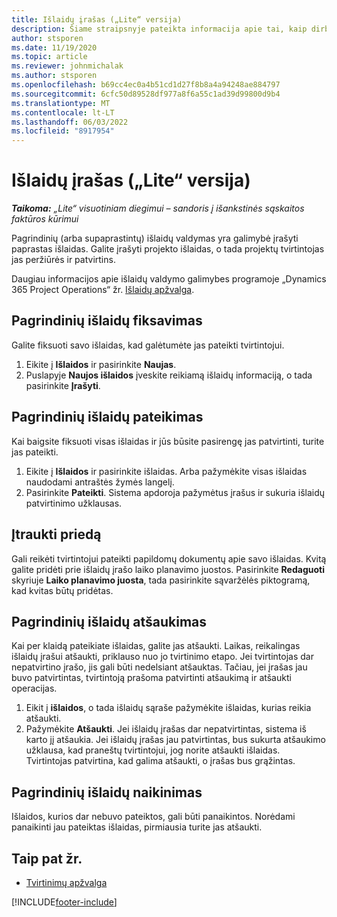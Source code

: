 ```yaml
---
title: Išlaidų įrašas („Lite“ versija)
description: Šiame straipsnyje pateikta informacija apie tai, kaip dirbti su išlaidų įrašu „Lite“ visuotiniame diegime.
author: stsporen
ms.date: 11/19/2020
ms.topic: article
ms.reviewer: johnmichalak
ms.author: stsporen
ms.openlocfilehash: b69cc4ec0a4b51cd1d27f8b8a4a94248ae884797
ms.sourcegitcommit: 6cfc50d89528df977a8f6a55c1ad39d99800d9b4
ms.translationtype: MT
ms.contentlocale: lt-LT
ms.lasthandoff: 06/03/2022
ms.locfileid: "8917954"
---
```

# <a name="expense-entry-lite"></a>Išlaidų įrašas („Lite“ versija)

_**Taikoma:** „Lite“ visuotiniam diegimui – sandoris į išankstinės sąskaitos faktūros kūrimui_

Pagrindinių (arba supaprastintų) išlaidų valdymas yra galimybė įrašyti paprastas išlaidas. Galite įrašyti projekto išlaidas, o tada projektų tvirtintojas jas peržiūrės ir patvirtins.

Daugiau informacijos apie išlaidų valdymo galimybes programoje „Dynamics 365 Project Operations“ žr. [Išlaidų apžvalga](expense-overview.md).

## <a name="capture-a-basic-expense"></a>Pagrindinių išlaidų fiksavimas

Galite fiksuoti savo išlaidas, kad galėtumėte jas pateikti tvirtintojui.

1. Eikite į **Išlaidos** ir pasirinkite **Naujas**.
2. Puslapyje **Naujos išlaidos** įveskite reikiamą išlaidų informaciją, o tada pasirinkite **Įrašyti**.

## <a name="submit-a-basic-expense"></a>Pagrindinių išlaidų pateikimas

Kai baigsite fiksuoti visas išlaidas ir jūs būsite pasirengę jas patvirtinti, turite jas pateikti.

1. Eikite į **Išlaidos** ir pasirinkite išlaidas. Arba pažymėkite visas išlaidas naudodami antraštės žymės langelį.
2. Pasirinkite **Pateikti**. Sistema apdoroja pažymėtus įrašus ir sukuria išlaidų patvirtinimo užklausas.

## <a name="add-an-attachment"></a>Įtraukti priedą

Gali reikėti tvirtintojui pateikti papildomų dokumentų apie savo išlaidas. Kvitą galite pridėti prie išlaidų įrašo laiko planavimo juostos. Pasirinkite **Redaguoti** skyriuje **Laiko planavimo juosta**, tada pasirinkite sąvaržėlės piktogramą, kad kvitas būtų pridėtas.

## <a name="recall-a-basic-expense"></a>Pagrindinių išlaidų atšaukimas

Kai per klaidą pateikiate išlaidas, galite jas atšaukti. Laikas, reikalingas išlaidų įrašui atšaukti, priklauso nuo jo tvirtinimo etapo.  Jei tvirtintojas dar nepatvirtino įrašo, jis gali būti nedelsiant atšauktas. Tačiau, jei įrašas jau buvo patvirtintas, tvirtintoją prašoma patvirtinti atšaukimą ir atšaukti operacijas.

1. Eikit į **išlaidos**, o tada išlaidų sąraše pažymėkite išlaidas, kurias reikia atšaukti.
2. Pažymėkite **Atšaukti**. Jei išlaidų įrašas dar nepatvirtintas, sistema iš karto jį atšaukia. Jei išlaidų įrašas jau patvirtintas, bus sukurta atšaukimo užklausa, kad praneštų tvirtintojui, jog norite atšaukti išlaidas. Tvirtintojas patvirtina, kad galima atšaukti, o įrašas bus grąžintas.

## <a name="delete-a-basic-expense"></a>Pagrindinių išlaidų naikinimas

Išlaidos, kurios dar nebuvo pateiktos, gali būti panaikintos. Norėdami panaikinti jau pateiktas išlaidas, pirmiausia turite jas atšaukti.

## <a name="see-also"></a>Taip pat žr.

- [Tvirtinimų apžvalga](../approvals/approvals-overview.md)


[!INCLUDE[footer-include](../includes/footer-banner.md)]